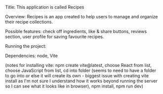 Title: This application is called Recipes

Overview: Recipes is an app created to help users to manage and organize their recipe collections. 

Possible features: check off ingredients, like & share buttons, reviews section, user profile for saving favourite recipes.

Running the project:

Dependencies: node, Vite

(notes for installing vite: npm create vite@latest, choose React from list, choose JavaScript from list, cd into folder (seems to need to have a folder to go into or else it will create its own - biggest issue with creating vite install as I'm not sure I understand how it works beyond running the server so I can see what it looks like in browser), npm install, npm run dev)
